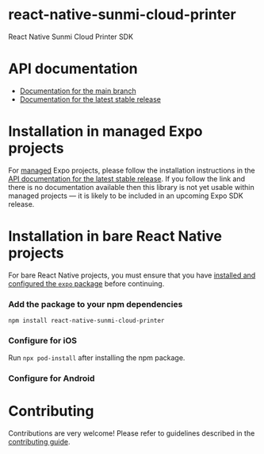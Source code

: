 # react-native-sunmi-cloud-printer

React Native Sunmi Cloud Printer SDK

# API documentation

- [Documentation for the main branch](https://github.com/expo/expo/blob/main/docs/pages/versions/unversioned/sdk/react-native-sunmi-cloud-printer.md)
- [Documentation for the latest stable release](https://docs.expo.dev/versions/latest/sdk/react-native-sunmi-cloud-printer/)

# Installation in managed Expo projects

For [managed](https://docs.expo.dev/archive/managed-vs-bare/) Expo projects, please follow the installation instructions in the [API documentation for the latest stable release](#api-documentation). If you follow the link and there is no documentation available then this library is not yet usable within managed projects &mdash; it is likely to be included in an upcoming Expo SDK release.

# Installation in bare React Native projects

For bare React Native projects, you must ensure that you have [installed and configured the `expo` package](https://docs.expo.dev/bare/installing-expo-modules/) before continuing.

### Add the package to your npm dependencies

```
npm install react-native-sunmi-cloud-printer
```

### Configure for iOS

Run `npx pod-install` after installing the npm package.


### Configure for Android



# Contributing

Contributions are very welcome! Please refer to guidelines described in the [contributing guide]( https://github.com/expo/expo#contributing).

